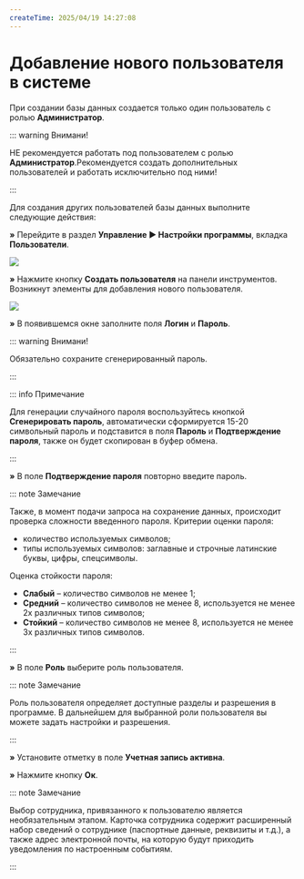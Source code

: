 ```yaml
---
createTime: 2025/04/19 14:27:08
---
```

# Добавление нового пользователя в системе

При создании базы данных создается только один пользователь с ролью **Администратор**.

::: warning Внимани!

НЕ рекомендуется работать под пользователем с ролью **Администратор**.Рекомендуется создать дополнительных пользователей и работать исключительно под ними!

:::

Для создания других пользователей базы данных выполните следующие действия:

**»** Перейдите в раздел **Управление ► Настройки программы**, вкладка **Пользователи**.

![](../../assets/guide/Aspose.Words.6f13226c-9016-4dda-be57-653ed66d987a.114.png)

**»** Нажмите кнопку **Создать пользователя** на панели инструментов. Возникнут элементы для добавления нового пользователя.

![](../../assets/guide/Aspose.Words.6f13226c-9016-4dda-be57-653ed66d987a.115.png)

**»** В появившемся окне заполните поля **Логин** и **Пароль**.

::: warning Внимани!

Обязательно сохраните сгенерированный пароль.

:::

::: info Примечание

Для генерации случайного пароля воспользуйтесь кнопкой **Сгенерировать пароль**, автоматически сформируется 15-20 символьный пароль и подставится в поля **Пароль** и **Подтверждение пароля**, также он будет скопирован в буфер обмена.

:::

**»** В поле **Подтверждение пароля** повторно введите пароль.

::: note Замечание

Также, в момент подачи запроса на сохранение данных, происходит проверка сложности введенного пароля. Критерии оценки пароля:
- количество используемых символов;
- типы используемых символов: заглавные и строчные латинские буквы, цифры, спецсимволы.

Оценка стойкости пароля:
- **Слабый** – количество символов не менее 1;
- **Средний** – количество символов не менее 8, используется не менее 2х различных типов символов;
- **Стойкий** – количество символов не менее 8, используется не менее 3х различных типов символов.

:::

**»** В поле **Роль** выберите роль пользователя.

::: note Замечание

Роль пользователя определяет доступные разделы и разрешения в программе. В дальнейшем для выбранной роли пользователя вы можете задать настройки и разрешения.

:::

**»** Установите отметку в поле **Учетная запись активна**.

**»** Нажмите кнопку **Ок**.

::: note Замечание

Выбор сотрудника, привязанного к пользователю является необязательным этапом. Карточка сотрудника содержит расширенный набор сведений о сотруднике (паспортные данные, реквизиты и т.д.), а также адрес электронной почты, на которую будут приходить уведомления по настроенным событиям.

:::